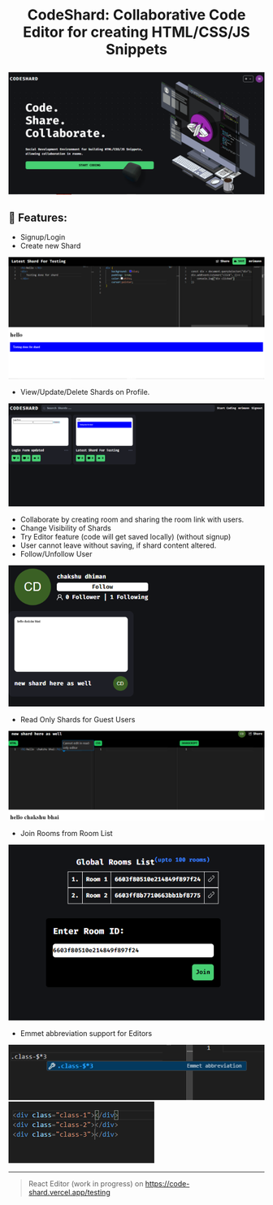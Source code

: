 # <p align="center">CodeShard: Collaborative Code Editor for creating HTML/CSS/JS Snippets </p>

![alt text](image.png)

## 🚀 Features:
- Signup/Login 
- Create new Shard

![alt text](image-2.png)
- View/Update/Delete Shards on Profile.

![alt text](image-3.png)
- Collaborate by creating room and sharing the room link with users.
- Change Visibility of Shards
- Try Editor feature (code will get saved locally) (without signup)
- User cannot leave without saving, if shard content altered.
- Follow/Unfollow User

![alt text](image-4.png)

- Read Only Shards for Guest Users

![alt text](image-5.png)

- Join Rooms from Room List

![alt text](image-7.png)

- Emmet abbreviation support for Editors

![alt text](image-8.png)
![alt text](image-9.png)

---

> React Editor (work in progress) on https://code-shard.vercel.app/testing
